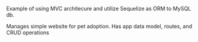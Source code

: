 Example of using MVC architecure and utilize Sequelize as ORM to MySQL db.

Manages simple website for pet adoption. Has app data model, routes, and CRUD operations